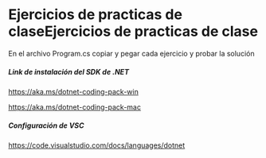 # Ejercicios de practicas de claseEjercicios de practicas de clase

En el archivo Program.cs copiar y pegar cada ejercicio y probar la solución

##### Link de instalación del SDK de .NET

https://aka.ms/dotnet-coding-pack-win

https://aka.ms/dotnet-coding-pack-mac

##### Configuración de VSC

https://code.visualstudio.com/docs/languages/dotnet
